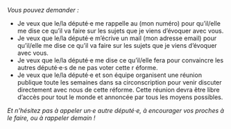 _Vous pouvez demander :_

* Je veux que le/la député·e me rappelle au (mon numéro) pour qu’il/elle me dise ce qu’il va faire sur les sujets que
 je viens d’évoquer avec vous.  
* Je veux que le/la député·e m’écrive un mail (mon adresse email) pour qu’il/elle me dise ce qu’il va faire sur les
 sujets que je viens d’évoquer avec vous.  
* Je veux que le/la député·e me dise ce qu’il/elle fera pour convaincre les autres député·e·s de ne pas voter cette r
éforme.  
* Je veux que le/la député·e et son équipe organisent une réunion publique toute les semaines dans sa circonscription
 pour venir discuter directement avec nous de cette réforme. Cette réunion devra être libre d’accès pour tout le monde et annoncée par tous les moyens possibles. 

_Et n'hésitez pas à appeler un·e autre député·e, à encourager vos proches à le faire, ou à rappeler demain !_
